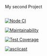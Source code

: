 ##
My second Project
##

[![Node CI](https://github.com/Iryna87/frontend-project-lvl2/workflows/CI/badge.svg)](https://github.com/Iryna87/frontend-project-lvl2/actions)

[![Maintainability](https://api.codeclimate.com/v1/badges/198c14e32134cba8ea0d/maintainability)](https://codeclimate.com/github/Iryna87/frontend-project-lvl2/maintainability)

[![Test Coverage](https://api.codeclimate.com/v1/badges/198c14e32134cba8ea0d/test_coverage)](https://codeclimate.com/github/Iryna87/frontend-project-lvl2/test_coverage)

[![asciicast](https://asciinema.org/a/F5nWiUcWJym4F2dxpiv9mGyI0.svg)](https://asciinema.org/a/F5nWiUcWJym4F2dxpiv9mGyI0)
